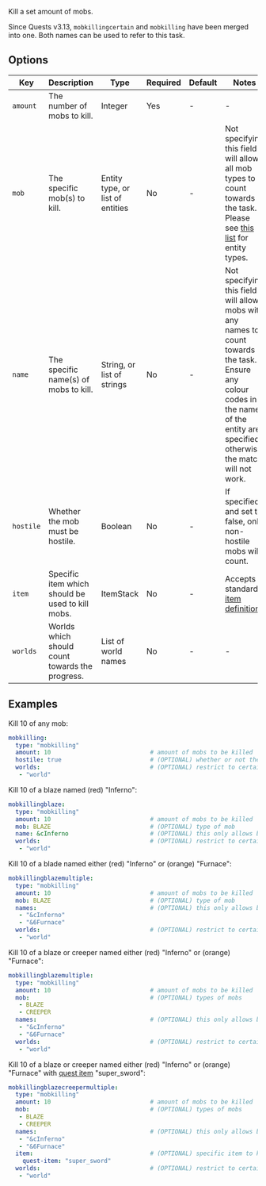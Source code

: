 Kill a set amount of mobs.

Since Quests v3.13, `mobkillingcertain` and `mobkilling` have been
merged into one. Both names can be used to refer to this task.

## Options

| Key       | Description                                      | Type                             | Required | Default | Notes                                                                                                                                                                                              |
|-----------|--------------------------------------------------|----------------------------------|----------|---------|----------------------------------------------------------------------------------------------------------------------------------------------------------------------------------------------------|
| `amount`  | The number of mobs to kill.                      | Integer                          | Yes      | \-      | \-                                                                                                                                                                                                 |
| `mob`     | The specific mob(s) to kill.                     | Entity type, or list of entities | No       | \-      | Not specifying this field will allow all mob types to count towards the task. Please see [this list](https://hub.spigotmc.org/javadocs/bukkit/org/bukkit/entity/EntityType.html) for entity types. |
| `name`    | The specific name(s) of mobs to kill.            | String, or list of strings       | No       | \-      | Not specifying this field will allow mobs with any names to count towards the task. Ensure any colour codes in the name of the entity are specified, otherwise the match will not work.            |
| `hostile` | Whether the mob must be hostile.                 | Boolean                          | No       | \-      | If specified and set to false, only non-hostile mobs will count.                                                                                                                                   |
| `item`    | Specific item which should be used to kill mobs. | ItemStack                        | No       | \-      | Accepts standard [item definition](defining_items "wikilink").                                                                                                                                     |
| `worlds`  | Worlds which should count towards the progress.  | List of world names              | No       | \-      | \-                                                                                                                                                                                                 |

## Examples

Kill 10 of any mob:

``` yaml
mobkilling:
  type: "mobkilling"
  amount: 10                            # amount of mobs to be killed
  hostile: true                         # (OPTIONAL) whether or not the mob is hostile - default: both
  worlds:                               # (OPTIONAL) restrict to certain worlds
   - "world"
```

Kill 10 of a blaze named (red) "Inferno":

``` yaml
mobkillingblaze:
  type: "mobkilling"
  amount: 10                            # amount of mobs to be killed
  mob: BLAZE                            # (OPTIONAL) type of mob
  name: &cInferno                       # (OPTIONAL) this only allows blazes called "&cInferno" - default: any name
  worlds:                               # (OPTIONAL) restrict to certain worlds
   - "world"
```

Kill 10 of a blade named either (red) "Inferno" or (orange) "Furnace":

``` yaml
mobkillingblazemultiple:
  type: "mobkilling"
  amount: 10                            # amount of mobs to be killed
  mob: BLAZE                            # (OPTIONAL) type of mob
  names:                                # (OPTIONAL) this only allows blazes called "&cInferno" OR "&6Furnace" - default: any name
   - "&cInferno"
   - "&6Furnace"
  worlds:                               # (OPTIONAL) restrict to certain worlds
   - "world"
```

Kill 10 of a blaze or creeper named either (red) "Inferno" or (orange)
"Furnace":

``` yaml
mobkillingblazemultiple:
  type: "mobkilling"
  amount: 10                            # amount of mobs to be killed
  mob:                                  # (OPTIONAL) types of mobs
   - BLAZE                              
   - CREEPER
  names:                                # (OPTIONAL) this only allows blazes called "&cInferno" OR "&6Furnace" - default: any name
   - "&cInferno"
   - "&6Furnace"
  worlds:                               # (OPTIONAL) restrict to certain worlds
   - "world"
```

Kill 10 of a blaze or creeper named either (red) "Inferno" or (orange)
"Furnace" with [quest item](Defining-items#Quest-items "wikilink")
"super_sword":

``` yaml
mobkillingblazecreepermultiple:
  type: "mobkilling"
  amount: 10                            # amount of mobs to be killed
  mob:                                  # (OPTIONAL) types of mobs
   - BLAZE                              
   - CREEPER
  names:                                # (OPTIONAL) this only allows blazes called "&cInferno" OR "&6Furnace" - default: any name
   - "&cInferno"
   - "&6Furnace"
  item:                                 # (OPTIONAL) specific item to kill with
    quest-item: "super_sword"
  worlds:                               # (OPTIONAL) restrict to certain worlds
   - "world"
```
